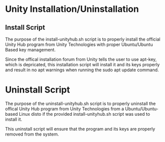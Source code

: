 # Unity Installation/Uninstallation

## Install Script
The purpose of the install-unityhub.sh script is to properly install the official Unity Hub program from Unity Technologies with proper Ubuntu/Ubuntu Based key management. 

Since the offical installation forum from Unity tells the user to use apt-key, which is depricated, this installation script will install it and its keys properly and result in no apt warnings when running the sudo apt update command.

# Uninstall Script
The purpose of the uninstall-unityhub.sh script is to properly uninstall the offical Unity Hub program from Unity Technologies from a Ubuntu/Ubuntu-based Linux disto if the provided install-unityhub.sh script was used to install it.

This uninstall script will ensure that the program and its keys are properly removed from the system.
